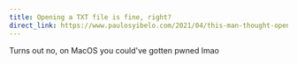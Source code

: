 ```yaml
---
title: Opening a TXT file is fine, right?
direct_link: https://www.paulosyibelo.com/2021/04/this-man-thought-opening-txt-file-is.html
---
```


Turns out no, on MacOS you could've gotten pwned lmao
